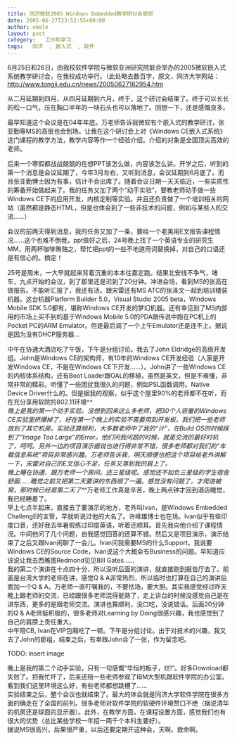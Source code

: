 ```yaml
---
title: 同济微软2005 Windows Embedded教学研讨会感想
date: 2005-06-27T23:52:55+00:00
author: omale
layout: post
category:   工作和学习
tags:   同济  , 嵌入式  , 软件
---
```

6月25日和26日，由我校软件学院与微软亚洲研究院联合举办的2005微软嵌入式系统教学研讨会，在我校成功举行。（此处略去数百字，原文，同济大学网站：http://www.tongji.edu.cn/news/20050627162954.htm

从二月延期到四月，从四月延期到六月，终于，这个研讨会结束了。终于可以长长的松一口气，压在胸口半年的一块石头也可以落地了。回想一下，还是感慨良多。  
 
最早知道这个会议是在04年年底。万老师告诉我微软有个嵌入式的教学研讨，张亚勤等MS的高层也会到场。让我在这个研讨会上对《Windows CE嵌入式系统》这门课程的教学方法，教学内容等作一个经验介绍。介绍的对象是全国顶尖高效的老师。  

后来一个寒假都战战兢兢的在想PPT该怎么做，内容该怎么讲。开学之后，听到的第一个消息是会议延期了，今年3月左右，又听到消息，会议延期到6月底了。而且张亚勤博士因为有事，估计不会出席了。随着会议日期一天天临近，一些实质性的筹备开始做起来了。我的任务又加了两个“动手实验”，要教老师动手做一些Windows CE下的应用开发，内核定制等实验。并且还负责做了一个培训相关的网站（虽然都是静态HTML，但是也体会到了一些非技术的问题，例如与某些人的交流……）  

会议的前两天得到消息，我的任务又加了一条，要给一个老美用E文报告课程情况……这个也难不倒我，ppt做好之后，24号晚上找了一个英语专业的研究生MM，用两杯咖啡贿赂之，帮忙把ppt的一些不地道用词替换掉，对自己的口语还是有信心的。搞定！  

25号是周末，一大早就起来背着沉重的本本往嘉定跑。结果北安线不争气，堵车，九点开始的会议，到了那里还是迟到了20分钟。冲进会场，看到MS的张高在做报告。不能听汇报了，我还有活。跟宋雷还有MS ATC的张泽文一起到培训楼装机器。这台机器Platform Builder 5.0，Visual Studio 2005 beta，Windows Mobile SDK 5.0都有，堪称Windows CE开发的梦幻机器。还有幸见到了MS内部用的市场上买不到的基于Windows Mobile 5.0的PDA跟传说中跑在PC机上的Pocket PC的ARM Emulator。但是最后调了一个上午Emulator还是连不上。据说是因为没有DHCP服务器…  

中午在协通大酒店吃了午饭，下午是分组讨论。我去了John Eldridge的高级开发组。John是Windows CE的架构师，有10年的Windows CE开发经验（人家是开发Windows CE，不是在Windows CE下开发……）。John讲了一些Windows CE的内核体系结构，还有Boot Loader跟OAL的移植，虽然是英文，但是不难懂，非常非常的精彩。听懂了一些困扰我很久的问题，例如PSL函数调用。Native Device Driver什么的。但是据我的观察，似乎这个屋里90%的老师都不在听，而在充分享用软院的802.11环境^_^  
晚上是我的第一个动手实验。没想到回来这么多老师，把30个人容量的Windows CE实验室挤爆掉了，好在第一个晚上的实验不需要用到开发板，我们把一些老师放到了其它机房。实验还算顺利，大多数老师中了我的“计”，在Build OS的时候踩到了“Image Too Large”的Error。他们问我问题的时候，就是交流的最好时机了，呵呵。另外一边的项目演示据说也进行得非常不错，很多老师都对我们的“车载信息系统”项目非常感兴趣。万老师告诉我，明天顺便也把这个项目给老外讲解一下，宋雷对自己的E文信心不足，任务又落到我的肩上了。  
晚上睡在协通，跟万老师一个房间。还三星级呢。感觉还不如负三星级的学生宿舍舒服……睡觉之前又把第二天要讲的东西顺了一遍。感觉没有问题了，才爬进被窝，那时候已经是第二天了^_^万老师工作真是辛苦，晚上两点钟才回到酒店睡觉，我已经睡着了。  
早上七点半起床，直接去了要演示的地方，老外叫Ivan，是Windows Embedded ChallengE的主管，早就听说过他的大名了。许峰雄博士也在场。Ivan似乎有些印度口音，还好我去年暑假练过印度英语，听着还顺耳。首先我向他介绍了课程情况。中间他问了几个问题，自我感觉回答的还算不错。然后又是项目演示，演示结束了之后又跟Ivan闲聊了一会儿。Ivan问我需要MS的什么Support，我说要Windows CE的Source Code，Ivan说这个大概会有Business的问题。早知道应该说让我去西雅图Redmond见见Bill Gates……  
我的第二个演讲在十点四十分，所以没听后面的演讲，就直接跑到报告厅去了。前面是台湾大学的老师在讲，感觉Q & A非常热烈，所以临时也打算在自己的演讲后面加一个Q & A。万老师一直叮嘱我的，不要怯场，要大胆。其实我感觉经过昨天晚上跟老师的交流，已经跟很多老师混得挺熟了，走上讲台的时候没感觉自己是在讲东西，更多的是跟老师交流。演讲也算顺利，没口吃，没说错话。后面20分钟的Q & A老师挺积极的，很多老师对Learning by Doing很感兴趣，我也感觉到了自己的肩膀上责任重大。  
中午陪CB, Ivan在VIP包厢吃了一顿。下午是分组讨论。出于对技术的兴趣，我又去了John的那组，结束之后，有幸跟John合了一张，作为留念吧。

TODO: insert image

晚上是我的第二个动手实验，只有一句感慨“华恒的板子，烂!”。好多Download都失败了。把我忙坏了，后来还陪一些老师参观了IBM大型机跟软件学院的办公室。看到我们这里环境这么好，有些老师都想跳槽了……  
实验结束之后，整个会议也就结束了。最大的体会就是同济大学软件学院在很多方面的确走在了全国的前列。很多老师对软件学院的软硬件环境赞口不绝（据说清华的机房还是球面的显示器）。此外，在教学方面，在课程设置方面，感觉我们也有很大的优势（总比某些学校一年招一两千个本科生要好）。  
据说MS很高兴，后果很严重，以后还要定期开这种会，天啊，救命啊。
